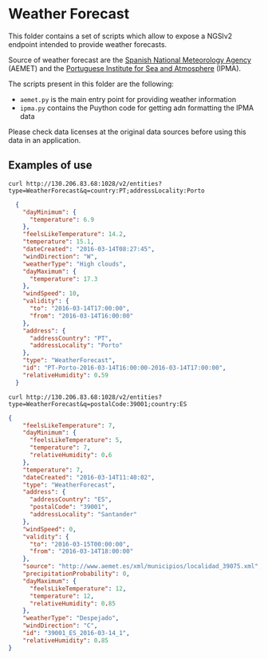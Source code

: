 # Weather Forecast

This folder contains a set of scripts which allow to expose a NGSIv2 endpoint intended to provide weather forecasts.

Source of weather forecast are the [Spanish National Meteorology Agency](http://aemet.es) (AEMET) 
and the [Portuguese Institute for Sea and Atmosphere](http://ipma.pt) (IPMA).

The scripts present in this folder are the following:

* `aemet.py` is the main entry point for providing weather information
* `ipma.py` contains the Puython code for getting adn formatting the IPMA data

Please check data licenses at the original data sources before using this data in an application. 

## Examples of use

```
curl http://130.206.83.68:1028/v2/entities?type=WeatherForecast&q=country:PT;addressLocality:Porto
```

```json
  {
    "dayMinimum": {
      "temperature": 6.9
    },
    "feelsLikeTemperature": 14.2,
    "temperature": 15.1,
    "dateCreated": "2016-03-14T08:27:45",
    "windDirection": "W",
    "weatherType": "High clouds",
    "dayMaximum": {
      "temperature": 17.3
    },
    "windSpeed": 10,
    "validity": {
      "to": "2016-03-14T17:00:00",
      "from": "2016-03-14T16:00:00"
    },
    "address": {
      "addressCountry": "PT",
      "addressLocality": "Porto"
    },
    "type": "WeatherForecast",
    "id": "PT-Porto-2016-03-14T16:00:00-2016-03-14T17:00:00",
    "relativeHumidity": 0.59
  }
```  

  
```
curl http://130.206.83.68:1028/v2/entities?type=WeatherForecast&q=postalCode:39001;country:ES
```

```json
{
    "feelsLikeTemperature": 7,
    "dayMinimum": {
      "feelsLikeTemperature": 5,
      "temperature": 7,
      "relativeHumidity": 0.6
    },
    "temperature": 7,
    "dateCreated": "2016-03-14T11:40:02",
    "type": "WeatherForecast",
    "address": {
      "addressCountry": "ES",
      "postalCode": "39001",
      "addressLocality": "Santander"
    },
    "windSpeed": 0,
    "validity": {
      "to": "2016-03-15T00:00:00",
      "from": "2016-03-14T18:00:00"
    },
    "source": "http://www.aemet.es/xml/municipios/localidad_39075.xml",
    "precipitationProbability": 0,
    "dayMaximum": {
      "feelsLikeTemperature": 12,
      "temperature": 12,
      "relativeHumidity": 0.85
    },
    "weatherType": "Despejado",
    "windDirection": "C",
    "id": "39001_ES_2016-03-14_1",
    "relativeHumidity": 0.85
}
```